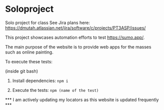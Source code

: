 # Soloproject
Solo project for class
See Jira plans here: https://dmutah.atlassian.net/jira/software/c/projects/PT3ASP/issues/

This project showcases automation efforts to test https://sumo.app/.

The main purpose of the website is to provide web apps for the masses such as online painting.

To execute these tests:

(inside git bash)

1. Install dependencies: `npm i`

2. Execute the tests: `npm (name of the test)`

*** I am actively updating my locators as this website is updated frequently ***
